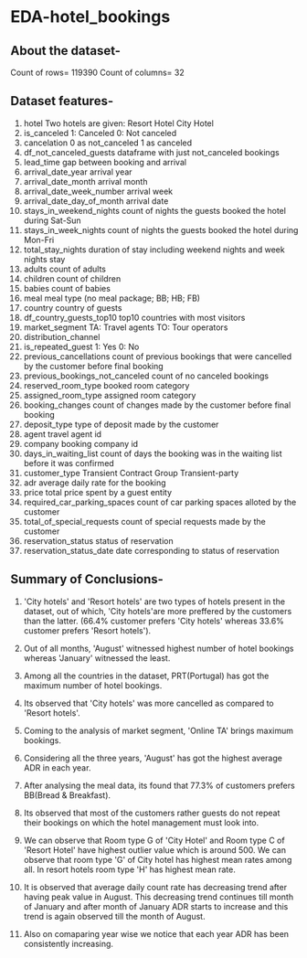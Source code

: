 # EDA-hotel_bookings


## About the dataset-

Count of rows= 119390
Count of columns= 32


## Dataset features-

1. hotel Two hotels are given: Resort Hotel City Hotel
2. is_canceled 1: Canceled 0: Not canceled
3. cancelation 0 as not_canceled 1 as canceled
4. df_not_canceled_guests dataframe with just not_canceled bookings
5. lead_time gap between booking and arrival
6. arrival_date_year arrival year
7. arrival_date_month arrival month
8. arrival_date_week_number arrival week
9. arrival_date_day_of_month arrival date
10. stays_in_weekend_nights count of nights the guests booked the hotel during Sat-Sun
11. stays_in_week_nights count of nights the guests booked the hotel during Mon-Fri
12. total_stay_nights duration of stay including weekend nights and week nights stay
13. adults count of adults
14. children count of children
15. babies count of babies
16. meal meal type (no meal package; BB; HB; FB)
17. country country of guests
18. df_country_guests_top10 top10 countries with most visitors
19. market_segment TA: Travel agents TO: Tour operators
20. distribution_channel
21. is_repeated_guest 1: Yes 0: No
22. previous_cancellations count of previous bookings that were cancelled by the customer before final booking
23. previous_bookings_not_canceled count of no canceled bookings
24. reserved_room_type booked room category
25. assigned_room_type assigned room category
26. booking_changes count of changes made by the customer before final booking
27. deposit_type type of deposit made by the customer
28. agent travel agent id
29. company booking company id
30. days_in_waiting_list count of days the booking was in the waiting list before it was confirmed
31. customer_type Transient Contract Group Transient-party
32. adr average daily rate for the booking
33. price total price spent by a guest entity
34. required_car_parking_spaces count of car parking spaces alloted by the customer
35. total_of_special_requests count of special requests made by the customer
36. reservation_status status of reservation
37. reservation_status_date date corresponding to status of reservation


## Summary of Conclusions-

1. 'City hotels' and 'Resort hotels' are two types of hotels present in the dataset, out of which, 'City hotels'are more preffered by the customers than the latter. (66.4% customer prefers 'City hotels' whereas 33.6% customer prefers 'Resort hotels').

2. Out of all months, 'August' witnessed highest number of hotel bookings whereas 'January' witnessed the least.

3. Among all the countries in the dataset, PRT(Portugal) has got the maximum number of hotel bookings.

4. Its observed that 'City hotels' was more cancelled as compared to 'Resort hotels'.

5. Coming to the analysis of market segment, 'Online TA' brings maximum bookings.

6. Considering all the three years, 'August' has got the highest average ADR in each year.

7. After analysing the meal data, its found that 77.3% of customers prefers BB(Bread & Breakfast).

8. Its observed that most of the customers rather guests do not repeat their bookings on which the hotel management must look into.

9. We can observe that Room type G of 'City Hotel' and Room type C of 'Resort Hotel' have highest outlier value which is around 500. We can observe that room type 'G' of City hotel has highest mean rates among all. In resort hotels room type 'H' has highest mean rate.

10. It is observed that average daily count rate has decreasing trend after having peak value in August. This decreasing trend continues till month of January and after month of January ADR starts to increase and this trend is again observed till the month of August.

11. Also on comaparing year wise we notice that each year ADR has been consistently increasing.
